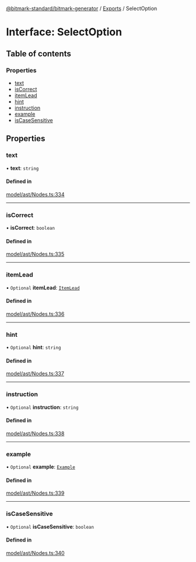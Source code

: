 [@bitmark-standard/bitmark-generator](../API.md) / [Exports](../modules.md) / SelectOption

# Interface: SelectOption

## Table of contents

### Properties

- [text](SelectOption.md#text)
- [isCorrect](SelectOption.md#isCorrect)
- [itemLead](SelectOption.md#itemLead)
- [hint](SelectOption.md#hint)
- [instruction](SelectOption.md#instruction)
- [example](SelectOption.md#example)
- [isCaseSensitive](SelectOption.md#isCaseSensitive)

## Properties

### text

• **text**: `string`

#### Defined in

[model/ast/Nodes.ts:334](https://github.com/getMoreBrain/bitmark-generator/blob/ccb191f/src/model/ast/Nodes.ts#L334)

___

### isCorrect

• **isCorrect**: `boolean`

#### Defined in

[model/ast/Nodes.ts:335](https://github.com/getMoreBrain/bitmark-generator/blob/ccb191f/src/model/ast/Nodes.ts#L335)

___

### itemLead

• `Optional` **itemLead**: [`ItemLead`](ItemLead.md)

#### Defined in

[model/ast/Nodes.ts:336](https://github.com/getMoreBrain/bitmark-generator/blob/ccb191f/src/model/ast/Nodes.ts#L336)

___

### hint

• `Optional` **hint**: `string`

#### Defined in

[model/ast/Nodes.ts:337](https://github.com/getMoreBrain/bitmark-generator/blob/ccb191f/src/model/ast/Nodes.ts#L337)

___

### instruction

• `Optional` **instruction**: `string`

#### Defined in

[model/ast/Nodes.ts:338](https://github.com/getMoreBrain/bitmark-generator/blob/ccb191f/src/model/ast/Nodes.ts#L338)

___

### example

• `Optional` **example**: [`Example`](../modules.md#Example)

#### Defined in

[model/ast/Nodes.ts:339](https://github.com/getMoreBrain/bitmark-generator/blob/ccb191f/src/model/ast/Nodes.ts#L339)

___

### isCaseSensitive

• `Optional` **isCaseSensitive**: `boolean`

#### Defined in

[model/ast/Nodes.ts:340](https://github.com/getMoreBrain/bitmark-generator/blob/ccb191f/src/model/ast/Nodes.ts#L340)
